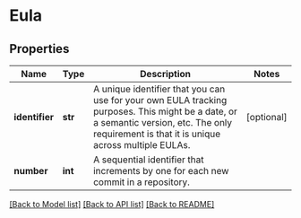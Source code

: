 # Eula

## Properties
Name | Type | Description | Notes
------------ | ------------- | ------------- | -------------
**identifier** | **str** | A unique identifier that you can use for your own EULA tracking purposes. This might be a date, or a semantic version, etc. The only requirement is that it is unique across multiple EULAs. | [optional] 
**number** | **int** | A sequential identifier that increments by one for each new commit in a repository. | 

[[Back to Model list]](../README.md#documentation-for-models) [[Back to API list]](../README.md#documentation-for-api-endpoints) [[Back to README]](../README.md)


